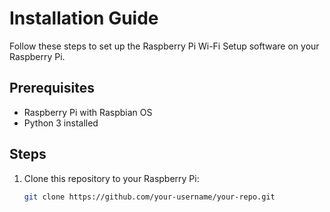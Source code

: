 # Installation Guide

Follow these steps to set up the Raspberry Pi Wi-Fi Setup software on your Raspberry Pi.

## Prerequisites

- Raspberry Pi with Raspbian OS
- Python 3 installed

## Steps

1. Clone this repository to your Raspberry Pi:

   ```bash
   git clone https://github.com/your-username/your-repo.git
